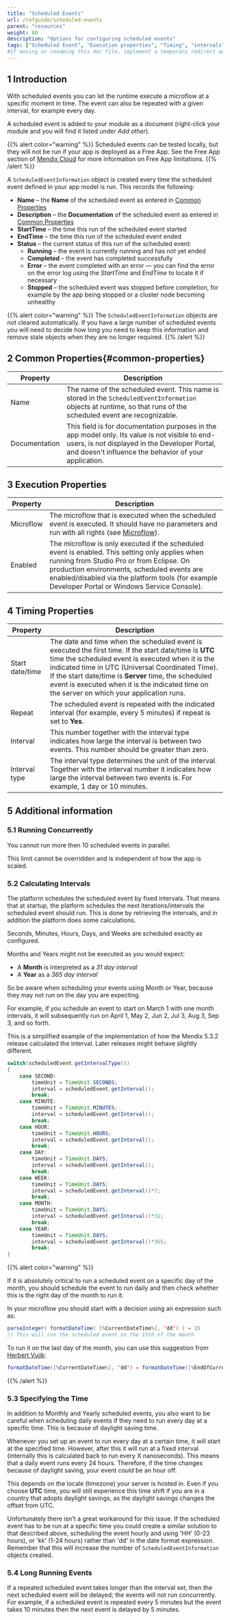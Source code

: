 ```yaml
---
title: "Scheduled Events"
url: /refguide/scheduled-events
parent: "resources"
weight: 80
description: "Options for configuring scheduled events"
tags: ["Scheduled Event", "Execution properties", "Timing", "intervals", "scheduling issues", "time zones", "daylight saving"]
#If moving or renaming this doc file, implement a temporary redirect and let the respective team know they should update the URL in the product. See Mapping to Products for more details.
---
```


## 1 Introduction

With scheduled events you can let the runtime execute a microflow at a specific moment in time. The event can also be repeated with a given interval, for example every day.

A scheduled event is added to your module as a document (right-click your module and you will find it listed under *Add other*).

{{% alert color="warning" %}}
Scheduled events can be tested locally, but they will not be run if your app is deployed as a Free App. See the Free App section of [Mendix Cloud](/developerportal/deploy/mendix-cloud-deploy#free-app) for more information on Free App limitations.
{{% /alert %}}

A `ScheduledEventInformation` object is created every time the scheduled event defined in your app model is run. This records the following:

* **Name** – the **Name** of the scheduled event as entered in [Common Properties](#common-properties)
* **Description** – the **Documentation** of the scheduled event as entered in [Common Properties](#common-properties)
* **StartTime** – the time this run of the scheduled event started
* **EndTime** – the time this run of the scheduled event ended
* **Status** – the current status of this run of the scheduled event:
    * **Running** – the event is currently running and has not yet ended
    * **Completed** – the event has completed successfully
    * **Error** – the event completed with an error — you can find the error on the error log using the *StartTime* and *EndTime* to locate it if necessary
    * **Stopped** – the scheduled event was stopped before completion, for example by the app being stopped or a cluster node becoming unhealthy

{{% alert color="warning" %}}
The `ScheduledEventInformation` objects are not cleared automatically. If you have a large number of scheduled events you will need to decide how long you need to keep this information and remove stale objects when they are no longer required.
{{% /alert %}}

## 2 Common Properties{#common-properties}

| Property | Description |
| --- | --- |
| Name | The name of the scheduled event. This name is stored in the `ScheduledEventInformation` objects at runtime, so that runs of the scheduled event are recognizable. |
| Documentation | This field is for documentation purposes in the app model only. Its value is not visible to end-users, is not displayed in the Developer Portal, and doesn't influence the behavior of your application. |


## 3 Execution Properties

| Property | Description |
| --- | --- |
| Microflow | The microflow that is executed when the scheduled event is executed. It should have no parameters and run with all rights (see [Microflow](microflow)). |
| Enabled | The microflow is only executed if the scheduled event is enabled. This setting only applies when running from Studio Pro or from Eclipse. On production environments, scheduled events are enabled/disabled via the platform tools (for example Developer Portal or Windows Service Console). |

## 4 Timing Properties

| Property | Description |
| --- | --- |
| Start date/time | The date and time when the scheduled event is executed the first time. If the start date/time is **UTC** time the scheduled event is executed when it is the indicated time in UTC (Universal Coordinated Time). If the start date/time is **Server** time, the scheduled event is executed when it is the indicated time on the server on which your application runs. |
| Repeat | The scheduled event is repeated with the indicated interval (for example, every 5 minutes) if repeat is set to **Yes**. |
| Interval | This number together with the interval type indicates how large the interval is between two events. This number should be greater than zero. |
| Interval type | The interval type determines the unit of the interval. Together with the interval number it indicates how large the interval between two events is. For example, 1 day or 10 minutes. |

## 5 Additional information

### 5.1 Running Concurrently

You cannot run more then 10 scheduled events in parallel.

This limit cannot be overridden and is independent of how the app is scaled.

### 5.2 Calculating Intervals

The platform schedules the scheduled event by fixed intervals. That means that at startup, the platform schedules the next iterations/intervals the scheduled event should run. This is done by retrieving the intervals, and in addition the platform does some calculations.

Seconds, Minutes, Hours, Days, and Weeks are scheduled exactly as configured.

Months and Years might not be executed as you would expect: 

* A **Month** is interpreted as a *31 day interval*
* A **Year** as a *365 day interval*

So be aware when scheduling your events using Month or Year, because they may not run on the day you are expecting.

For example, if you schedule an event to start on March 1 with one month intervals, it will subsequently run on April 1, May 2, Jun 2, Jul 3, Aug 3, Sep 3, and so forth.

This is a simplified example of the implementation of how the Mendix 5.3.2 release calculated the interval. Later releases might behave slightly different.

```java
switch(scheduledEvent.getIntervalType())
{
    case SECOND:
        timeUnit = TimeUnit.SECONDS;
        interval = scheduledEvent.getInterval();
        break;
    case MINUTE:
        timeUnit = TimeUnit.MINUTES;
        interval = scheduledEvent.getInterval();
        break;
    case HOUR:
        timeUnit = TimeUnit.HOURS;
        interval = scheduledEvent.getInterval();
        break;
    case DAY:
        timeUnit = TimeUnit.DAYS;
        interval = scheduledEvent.getInterval();
        break;
    case WEEK:
        timeUnit = TimeUnit.DAYS;
        interval = scheduledEvent.getInterval()*7;
        break;
    case MONTH:
        timeUnit = TimeUnit.DAYS;
        interval = scheduledEvent.getInterval()*31;
        break;
    case YEAR:
        timeUnit = TimeUnit.DAYS;
        interval = scheduledEvent.getInterval()*365;
        break;
}
```

{{% alert color="warning" %}}

If it is absolutely critical to run a scheduled event on a specific day of the month, you should schedule the event to run daily and then check whether this is the right day of the month to run it. 

In your microflow you should start with a decision using an expression such as:

```java
parseInteger( formatDateTime( [%CurrentDateTime%], 'dd') ) = 15
// This will run the scheduled event on the 15th of the month
```

To run it on the last day of the month, you can use this suggestion from [Herbert Vujik](https://mxforum.mendix.com/questions/6934/How-are-monthly-Scheduled-Events-planned#10518):

```java
formatDateTime([%CurrentDateTime%], 'dd') = formatDateTime([%EndOfCurrentMonth%], 'dd') 
```
{{% /alert %}}

### 5.3 Specifying the Time

In addition to Monthly and Yearly scheduled events, you also want to be careful when scheduling daily events if they need to run every day at a specific time. This is because of daylight saving time.

Whenever you set up an event to run every day at a certain time, it will start at the specified time. However, after this it will run at a fixed interval (internally this is calculated back to run every X nanoseconds). This means that a daily event runs every 24 hours. Therefore, if the time changes because of daylight saving, your event *could* be an hour off.

This depends on the locale (timezone) your server is hosted in. Even if you choose **UTC** time, you will still experience this time shift if you are in a country that adopts daylight savings, as the daylight savings changes the offset from UTC.

Unfortunately there isn't a great workaround for this issue. If the scheduled event has to be run at a specific time you could create a similar solution to that described above, scheduling the event hourly and using 'HH' (0-23 hours), or 'kk' (1-24 hours) rather than 'dd' in the date format expression. Remember that this will increase the number of `ScheduledEventInformation` objects created.

### 5.4 Long Running Events

If a repeated scheduled event takes longer than the interval set, then the next scheduled event will be delayed; the events will not run concurrently. For example, if a scheduled event is repeated every 5 minutes but the event takes 10 minutes then the next event is delayed by 5 minutes.
